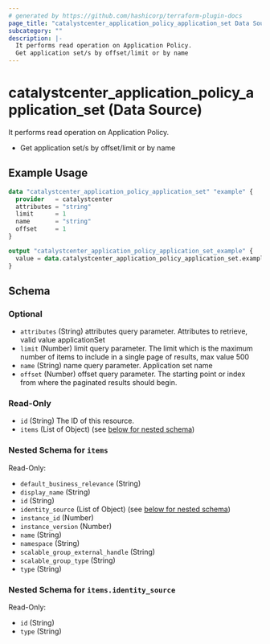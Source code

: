 ```yaml
---
# generated by https://github.com/hashicorp/terraform-plugin-docs
page_title: "catalystcenter_application_policy_application_set Data Source - terraform-provider-catalystcenter"
subcategory: ""
description: |-
  It performs read operation on Application Policy.
  Get application set/s by offset/limit or by name
---
```


# catalystcenter_application_policy_application_set (Data Source)

It performs read operation on Application Policy.

- Get application set/s by offset/limit or by name

## Example Usage

```terraform
data "catalystcenter_application_policy_application_set" "example" {
  provider   = catalystcenter
  attributes = "string"
  limit      = 1
  name       = "string"
  offset     = 1
}

output "catalystcenter_application_policy_application_set_example" {
  value = data.catalystcenter_application_policy_application_set.example.items
}
```

<!-- schema generated by tfplugindocs -->
## Schema

### Optional

- `attributes` (String) attributes query parameter. Attributes to retrieve, valid value applicationSet
- `limit` (Number) limit query parameter. The limit which is the maximum number of items to include in a single page of results, max value 500
- `name` (String) name query parameter. Application set name
- `offset` (Number) offset query parameter. The starting point or index from where the paginated results should begin.

### Read-Only

- `id` (String) The ID of this resource.
- `items` (List of Object) (see [below for nested schema](#nestedatt--items))

<a id="nestedatt--items"></a>
### Nested Schema for `items`

Read-Only:

- `default_business_relevance` (String)
- `display_name` (String)
- `id` (String)
- `identity_source` (List of Object) (see [below for nested schema](#nestedobjatt--items--identity_source))
- `instance_id` (Number)
- `instance_version` (Number)
- `name` (String)
- `namespace` (String)
- `scalable_group_external_handle` (String)
- `scalable_group_type` (String)
- `type` (String)

<a id="nestedobjatt--items--identity_source"></a>
### Nested Schema for `items.identity_source`

Read-Only:

- `id` (String)
- `type` (String)
